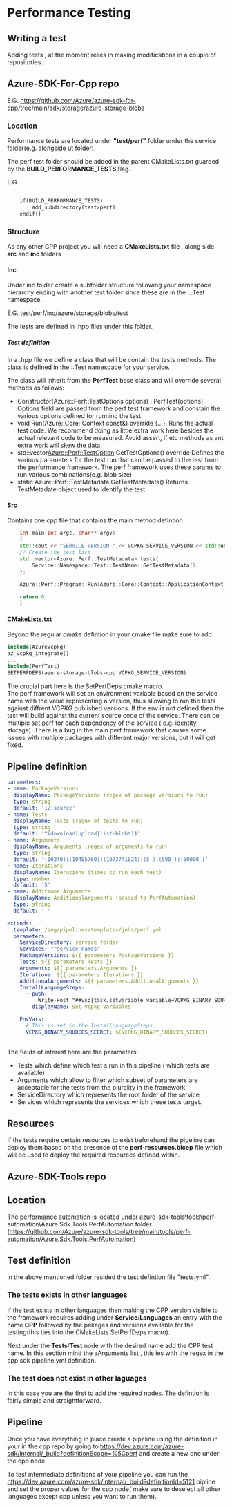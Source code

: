 # Performance Testing

## Writing a test 

Adding tests , at the moment relies in making modifications in a couple of repositories. 

## Azure-SDK-For-Cpp repo

E.G. https://github.com/Azure/azure-sdk-for-cpp/tree/main/sdk/storage/azure-storage-blobs 

### Location

Performance tests are located under **"test/perf"** folder under the service folder(e.g. alongside ut folder).

The perf test folder should be added in the parent CMakeLists.txt guarded by the **BUILD_PERFORMANCE_TESTS** flag.

E.G.

```markdown

    if(BUILD_PERFORMANCE_TESTS)
        add_subdirectory(test/perf)
    endif()

```

### Structure

As any other CPP project you will need a **CMakeLists.txt** file , along side **src** and **inc** folders

#### Inc

Under inc folder create a subfolder structure following your namespace hierarchy ending with another test folder since these are in the ...Test namespace.

E.G. test/perf/inc/azure/storage/blobs/test

The tests are defined in .hpp files under this folder. 

##### Test definition

In a .hpp file we define a class that will be contain the tests methods. The class is defined in the ::Test namespace for your service. 

The class will inherit from the **PerfTest** base  class and will override several methods as follows:
- Constructor(Azure::Perf::TestOptions options) : PerfTest(options)
  Options field are passed from the perf test framework and constain the various options defined for running the test.
- void Run(Azure::Core::Context const&) override {...}.
  Runs the actual test code. We recommend doing as little extra work here besides the actual relevant code to be measured. Avoid assert, if etc methods as ant extra work will skew the data.
- std::vector<Azure::Perf::TestOption> GetTestOptions() override 
  Defines the various parameters for the test run that can be passed to the test from the performance framework. The perf framework uses these params to run various combinations(e.g. blob size)
- static Azure::Perf::TestMetadata GetTestMetadata()
  Returns TestMetadate object used to identify the test. 

#### Src 

Contains one cpp file that contains the main method defintion 

```cpp
    int main(int argc, char** argv)
    {
    std::cout << "SERVICE VERSION " << VCPKG_SERVICE_VERSION << std::endl;
    // Create the test list
    std::vector<Azure::Perf::TestMetadata> tests{
        Service::Namespace::Test::TestName::GetTestMetadata(),
    };
    
    Azure::Perf::Program::Run(Azure::Core::Context::ApplicationContext, tests, argc, argv);

    return 0;
    }
```

#### CMakeLists.txt

Beyond the regular cmake defintion in your cmake file make sure to add 

```makefile
include(AzureVcpkg)
az_vcpkg_integrate()
...
include(PerfTest)
SETPERFDEPS(azure-storage-blobs-cpp VCPKG_SERVICE_VERSION)
```

The crucial part here is the SetPerfDeps cmake macro. \
The perf framework will set an environment variable based on the service name with the value representing a version, thus allowing to run the tests against diffrent VCPKG published versions. If the env is not defined then the test will build against the current source code of the service. 
There can be multiple set perf for each dependency of the service ( e.g. identity, storage). There is a bug in the main perf framework that causes some issues with multiple packages with different major versions, but it will get fixed.

## Pipeline definition
```yml
parameters:
- name: PackageVersions
  displayName: PackageVersions (regex of package versions to run)
  type: string
  default: '12|source'
- name: Tests
  displayName: Tests (regex of tests to run)
  type: string
  default: '^(download|upload|list-blobs)$'
- name: Arguments
  displayName: Arguments (regex of arguments to run)
  type: string
  default: '(10240)|(10485760)|(1073741824)|(5 )|(500 )|(50000 )' 
- name: Iterations
  displayName: Iterations (times to run each test)
  type: number
  default: '5'
- name: AdditionalArguments
  displayName: AdditionalArguments (passed to PerfAutomation)
  type: string
  default: ' '

extends:
  template: /eng/pipelines/templates/jobs/perf.yml
  parameters:
    ServiceDirectory: service folder
    Services: "^service name$"
    PackageVersions: ${{ parameters.PackageVersions }}
    Tests: ${{ parameters.Tests }}
    Arguments: ${{ parameters.Arguments }}
    Iterations: ${{ parameters.Iterations }}
    AdditionalArguments: ${{ parameters.AdditionalArguments }}
    InstallLanguageSteps: 
      - pwsh: |
          Write-Host "##vso[task.setvariable variable=VCPKG_BINARY_SOURCES_SECRET;issecret=true;]clear;x-azblob,https://cppvcpkgcache.blob.core.windows.net/public-vcpkg-container,,read"
        displayName: Set Vcpkg Variables

    EnvVars: 
      # This is set in the InstallLanguageSteps 
      VCPKG_BINARY_SOURCES_SECRET: $(VCPKG_BINARY_SOURCES_SECRET)
  
```

The fields of interest here are the parameters:
- Tests which define which test s run in this pipeline ( which tests are available)
- Arguments which allow to filter which subset of parameters are acceptable for the tests from the plurality in the framework
- ServiceDirectory which represents the root folder of the service
- Services which represents the services which these tests target. 
  
## Resources

If the tests require certain resources to exist beforehand the pipeline can deploy them based on the presence of the **perf-resources.bicep** file which will be used to deploy the required resources defined within. 

## Azure-SDK-Tools repo

## Location 

The performance automation is located under azure-sdk-tools\tools\perf-automation\Azure.Sdk.Tools.PerfAutomation folder. 
(https://github.com/Azure/azure-sdk-tools/tree/main/tools/perf-automation/Azure.Sdk.Tools.PerfAutomation) 

## Test definition

in the above mentioned folder resided the test defintion file "tests.yml". 

### The tests exists in other languages

If the test exists in other languages then making the CPP version visible to the framework requires adding under **Service**/**Languages** an entry with the name **CPP** followed by the pakages and versions available for the testing(this ties into the CMakeLists SetPerfDeps macro).

Next under the **Tests**/**Test** node with the desired name add the CPP test name. In this section mind the aArguments list , this ies with the regex in the cpp sdk pipeline.yml definition. 

### The test does not exist in other laguages

In this case you are the first to add the required nodes. The defintion is fairly simple and straightforward. 

## Pipeline

Once you have everything in place create a pipeline using the definition in your in the cpp repo by going to https://dev.azure.com/azure-sdk/internal/_build?definitionScope=%5Cperf and create a new one under the cpp node. 

To test intermediate definitions of your pipeline you can run the https://dev.azure.com/azure-sdk/internal/_build?definitionId=5121 pipline and set the proper values for the cpp node( make sure to deselect all other languages except cpp unless you want to run them).

